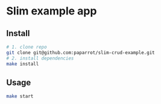 # Slim example app

## Install

```bash
# 1. clone repo
git clone git@github.com:paparrot/slim-crud-example.git
# 2. install dependencies
make install
```

## Usage

```bash
make start
```
